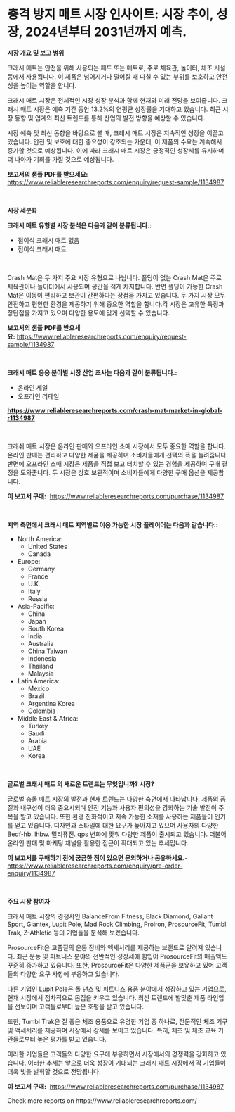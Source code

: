 <p><h1>충격 방지 매트 시장 인사이트: 시장 추이, 성장, 2024년부터 2031년까지 예측.</h1></p><p><strong>시장 개요 및 보고 범위</strong></p>
<p><p>크래시 매트는 안전을 위해 사용되는 패드 또는 매트로, 주로 체육관, 놀이터, 체조 시설 등에서 사용됩니다. 이 제품은 넘어지거나 떨어질 때 다칠 수 있는 부위를 보호하고 안전성을 높이는 역할을 합니다.</p><p>크래시 매트 시장은 전체적인 시장 성장 분석과 함께 현재와 미래 전망을 보여줍니다. 크래시 매트 시장은 예측 기간 동안 13.2%의 연평균 성장률을 기대하고 있습니다. 최근 시장 동향 및 업계의 최신 트렌드를 통해 산업의 발전 방향을 예상할 수 있습니다.</p><p>시장 예측 및 최신 동향을 바탕으로 볼 때, 크래시 매트 시장은 지속적인 성장을 이끌고 있습니다. 안전 및 보호에 대한 중요성이 강조되는 가운데, 이 제품의 수요는 계속해서 증가할 것으로 예상됩니다. 이에 따라 크래시 매트 시장은 긍정적인 성장세를 유지하며 더 나아가 기회를 가질 것으로 예상됩니다.</p></p>
<p><strong>보고서의 샘플 PDF를 받으세요:</strong> <a href="https://www.reliableresearchreports.com/enquiry/request-sample/1134987">https://www.reliableresearchreports.com/enquiry/request-sample/1134987</a></p>
<p>&nbsp;</p>
<p><strong>시장 세분화</strong></p>
<p><strong>크래시 매트 유형별 시장 분석은 다음과 같이 분류됩니다.:</strong></p>
<p><ul><li>접이식 크래시 매트 없음</li><li>접이식 크래시 매트</li></ul></p>
<p>&nbsp;</p>
<p><p>Crash Mat은 두 가지 주요 시장 유형으로 나뉩니다. 폴딩이 없는 Crash Mat은 주로 체육관이나 놀이터에서 사용되며 공간을 적게 차지합니다. 반면 폴딩이 가능한 Crash Mat은 이동이 편리하고 보관이 간편하다는 장점을 가지고 있습니다. 두 가지 시장 모두 안전하고 편안한 환경을 제공하기 위해 중요한 역할을 합니다.각 시장은 고유한 특징과 장단점을 가지고 있으며 다양한 용도에 맞게 선택할 수 있습니다.</p></p>
<p><strong>보고서의 샘플 PDF를 받으세요:</strong>&nbsp;<a href="https://www.reliableresearchreports.com/enquiry/request-sample/1134987">https://www.reliableresearchreports.com/enquiry/request-sample/1134987</a></p>
<p>&nbsp;</p>
<p><strong> 크래시 매트 응용 분야별 시장 산업 조사는 다음과 같이 분류됩니다.:</strong></p>
<p><ul><li>온라인 세일</li><li>오프라인 리테일</li></ul></p>
<p><strong><a href="https://www.reliableresearchreports.com/crash-mat-market-in-global-r1134987">https://www.reliableresearchreports.com/crash-mat-market-in-global-r1134987</a></strong></p>
<p>&nbsp;</p>
<p><p>크래쉬 매트 시장은 온라인 판매와 오프라인 소매 시장에서 모두 중요한 역할을 합니다. 온라인 판매는 편리하고 다양한 제품을 제공하며 소비자들에게 선택의 폭을 늘려줍니다. 반면에 오프라인 소매 시장은 제품을 직접 보고 터치할 수 있는 경험을 제공하여 구매 결정을 도와줍니다. 두 시장은 상호 보완적이며 소비자들에게 다양한 구매 옵션을 제공합니다.</p></p>
<p><strong>이 보고서 구매:</strong>&nbsp; <a href="https://www.reliableresearchreports.com/purchase/1134987">https://www.reliableresearchreports.com/purchase/1134987</a></p>
<p>&nbsp;</p>
<p><strong>지역 측면에서 크래시 매트 지역별로 이용 가능한 시장 플레이어는 다음과 같습니다.:</strong></p>
<p><ul>
    <li>
        North America:
        <ul>
            <li>United States</li>
            <li>Canada</li>
        </ul>
    </li>
    <li>
        Europe:
        <ul>
            <li>Germany</li>
            <li>France</li>
            <li>U.K.</li>
            <li>Italy</li>
            <li>Russia</li>
        </ul>
    </li>
    <li>
        Asia-Pacific:
        <ul>
            <li>China</li>
            <li>Japan</li>
            <li>South Korea</li>
            <li>India</li>
            <li>Australia</li>
            <li>China Taiwan</li>
            <li>Indonesia</li>
            <li>Thailand</li>
            <li>Malaysia</li>
        </ul>
    </li>
    <li>
        Latin America:
        <ul>
            <li>Mexico</li>
            <li>Brazil</li>
            <li>Argentina Korea</li>
            <li>Colombia</li>
        </ul>
    </li>
    <li>
        Middle East & Africa:
        <ul>
            <li>Turkey</li>
            <li>Saudi</li>
            <li>Arabia</li>
            <li>UAE</li>
            <li>Korea</li>
        </ul>
    </li>
    </ul></p>
<p>&nbsp;</p>
<p><strong>글로벌 크래시 매트 의 새로운 트렌드는 무엇입니까? 시장?</strong></p>
<p><p>글로벌 충돌 매트 시장의 발전과 현재 트렌드는 다양한 측면에서 나타납니다. 제품의 품질과 내구성이 더욱 중요시되며 안전 기능과 사용자 편의성을 강화하는 기술 발전이 주목을 받고 있습니다. 또한 환경 친화적이고 지속 가능한 소재를 사용하는 제품들이 인기를 얻고 있습니다. 디자인과 스타일에 대한 요구가 높아지고 있으며 사용자의 다양한 Bedf-hb. lhbw. 멀티퓨전. qps 변화에 맞춰 다양한 제품이 출시되고 있습니다. 더불어 온라인 판매 및 마케팅 채널을 활용한 접근이 확대되고 있는 추세입니다.</p></p>
<p><strong>이 보고서를 구매하기 전에 궁금한 점이 있으면 문의하거나 공유하세요.</strong>- <a href="https://www.reliableresearchreports.com/enquiry/pre-order-enquiry/1134987">https://www.reliableresearchreports.com/enquiry/pre-order-enquiry/1134987</a></p>
<p>&nbsp;</p>
<p><strong>주요 시장 참여자</strong></p>
<p><p>크래시 매트 시장의 경쟁사인 BalanceFrom Fitness, Black Diamond, Gallant Sport, Giantex, Lupit Pole, Mad Rock Climbing, Proiron, ProsourceFit, Tumbl Trak, Z-Athletic 등의 기업들을 분석해 보겠습니다. </p><p>ProsourceFit은 고품질의 운동 장비와 액세서리를 제공하는 브랜드로 알려져 있습니다. 최근 운동 및 피트니스 분야의 전반적인 성장세에 힘입어 ProsourceFit의 매출액도 꾸준히 증가하고 있습니다. 또한, ProsourceFit은 다양한 제품군을 보유하고 있어 고객들의 다양한 요구 사항에 부응하고 있습니다.</p><p>다른 기업인 Lupit Pole은 폴 댄스 및 피트니스 용품 분야에서 성장하고 있는 기업으로, 현재 시장에서 점차적으로 몸집을 키우고 있습니다. 최신 트렌드에 발맞춘 제품 라인업을 선보이며 고객들로부터 높은 호평을 받고 있습니다.</p><p>또한, Tumbl Trak은 질 좋은 체조 용품으로 유명한 기업 중 하나로, 전문적인 체조 기구 및 액세서리를 제공하며 시장에서 강세를 보이고 있습니다. 특히, 체조 및 체조 교육 기관들로부터 높은 평가를 받고 있습니다.</p><p>이러한 기업들은 고객들의 다양한 요구에 부응하면서 시장에서의 경쟁력을 강화하고 있습니다. 이러한 추세는 앞으로 더욱 성장이 기대되는 크래시 매트 시장에서 각 기업들이 더욱 빛을 발휘할 것으로 전망됩니다.</p></p>
<p><strong>이 보고서 구매:</strong>&nbsp;&nbsp;<a href="https://www.reliableresearchreports.com/purchase/1134987">https://www.reliableresearchreports.com/purchase/1134987</a></p>
<p>Check more reports on https://www.reliableresearchreports.com/</p>